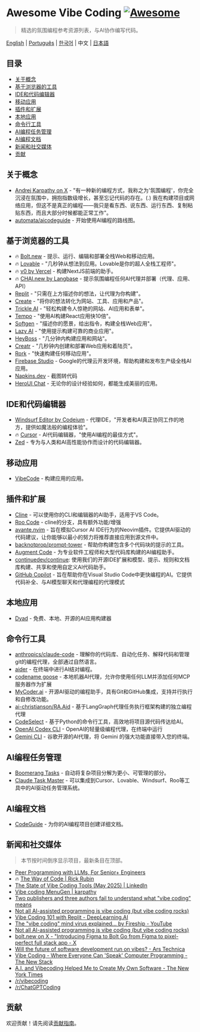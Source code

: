 # Awesome Vibe Coding [![Awesome](https://awesome.re/badge.svg)](https://awesome.re) <!-- omit in toc -->

> 精选的氛围编程参考资源列表，与AI协作编写代码。

[English](./README.md) | [Português](./README-PT.md) | [한국어](./README-KR.md) | 中文 | [日本語](./README-JP.md)

## 目录 <!-- omit in toc -->

- [关于概念](#关于概念)
- [基于浏览器的工具](#基于浏览器的工具)
- [IDE和代码编辑器](#ide和代码编辑器)
- [移动应用](#移动应用)
- [插件和扩展](#插件和扩展)
- [本地应用](#本地应用)
- [命令行工具](#命令行工具)
- [AI编程任务管理](#ai编程任务管理)
- [AI编程文档](#ai编程文档)
- [新闻和社交媒体](#新闻和社交媒体)
- [贡献](#贡献)

## 关于概念

- [Andrej Karpathy on X](https://x.com/karpathy/status/1886192184808149383) - "有一种新的编程方式，我称之为'氛围编程'，你完全沉浸在氛围中，拥抱指数级增长，甚至忘记代码的存在。(.) 我在构建项目或网络应用，但这不是真正的编程——我只是看东西、说东西、运行东西、复制粘贴东西，而且大部分时候都能正常工作"。
- [automata/aicodeguide](https://github.com/automata/aicodeguide) - 开始使用AI编程的路线图。

## 基于浏览器的工具

- 🔥 [Bolt.new](https://bolt.new/) - 提示、运行、编辑和部署全栈Web和移动应用。
- 🔥 [Lovable](https://lovable.dev/) - "几秒钟从想法到应用。Lovable是你的超人全栈工程师"。
- 🔥 [v0 by Vercel](https://v0.dev/chat) - 构建NextJS前端的助手。
- 🔥 [CHAI.new by Langbase](https://chai.new) - 提示氛围编程任何AI代理并部署（代理、应用、API）
- [Replit](https://replit.com/) - "只需在上方描述你的想法，让代理为你构建"。
- [Create](https://www.create.xyz/) - "将你的想法转化为网站、工具、应用和产品"。
- [Trickle AI](https://www.trickle.so/) - "轻松构建令人惊艳的网站、AI应用和表单"。
- [Tempo](https://www.tempo.new/) - "使用AI构建React应用快10倍"。
- [Softgen](https://softgen.ai/) - "描述你的愿景，给出指令，构建全栈Web应用"。
- [Lazy AI](https://getlazy.ai/) - "使用提示构建可靠的商业应用"。
- [HeyBoss](https://www.heyboss.xyz/) - "几分钟内构建应用和网站"。
- [Creatr](https://getcreatr.com/) - "几秒钟内创建和部署Web应用和着陆页"。
- [Rork](https://rork.app/) - "快速构建任何移动应用"。
- [Firebase Studio](https://studio.firebase.google.com/) - Google的代理云开发环境，帮助构建和发布生产级全栈AI应用。
- [Napkins.dev](https://www.napkins.dev/) - 截图转代码
- [HeroUI Chat](https://heroui.chat/) - 无论你的设计经验如何，都能生成美丽的应用。

## IDE和代码编辑器

- [Windsurf Editor by Codeium](https://codeium.com/windsurf) - 代理IDE，"开发者和AI真正协同工作的地方，提供如魔法般的编程体验"。
- 🔥 [Cursor](https://www.cursor.com/) - AI代码编辑器，"使用AI编程的最佳方式"。
- [Zed](https://zed.dev/) - 专为与人类和AI高性能协作而设计的代码编辑器。

## 移动应用

- [VibeCode](https://www.vibecodeapp.com/) - 构建应用的应用。

## 插件和扩展

- [Cline](https://cline.bot/) - 可以使用你的CLI和编辑器的AI助手，适用于VS Code。
- [Roo Code](https://github.com/RooVetGit/Roo-Code) - cline的分支，具有额外功能/增强
- [avante.nvim](https://github.com/yetone/avante.nvim) - 旨在模拟Cursor AI IDE行为的Neovim插件。它提供AI驱动的代码建议，让你能够以最小的努力将推荐直接应用到源文件中。
- [backnotprop/prompt-tower](https://github.com/backnotprop/prompt-tower) - 帮助你构建包含多个代码块的提示的工具。
- [Augment Code](https://www.augmentcode.com/) - 为专业软件工程师和大型代码库构建的AI编程助手。
- [continuedev/continue](https://github.com/continuedev/continue): 使用我们的开源IDE扩展和模型、提示、规则和文档库构建、共享和使用自定义AI代码助手。
- [GitHub Copilot](https://github.com/features/copilot) - 旨在帮助你在Visual Studio Code中更快编程的AI。它提供代码补全、与AI模型聊天和代理编程的代理模式

## 本地应用
- [Dyad](https://www.dyad.sh/) - 免费、本地、开源的AI应用构建器

## 命令行工具

- [anthropics/claude-code](https://github.com/anthropics/claude-code) - 理解你的代码库、自动化任务、解释代码和管理git的编程代理，全部通过自然语言。
- [aider](https://aider.chat/) - 在终端中进行AI结对编程。
- [codename goose](https://block.github.io/goose/) - 本地机器AI代理，允许你使用任何LLM并添加任何MCP服务器作为扩展
- [MyCoder.ai](https://github.com/drivecore/mycoder) - 开源AI驱动的编程助手，具有Git和GitHub集成，支持并行执行和自修改功能。
- [ai-christianson/RA.Aid](https://github.com/ai-christianson/RA.Aid) - 基于LangGraph代理任务执行框架构建的独立编程代理
- [CodeSelect](https://github.com/maynetee/codeselect) - 基于Python的命令行工具，高效地将项目源代码传达给AI。
- [OpenAI Codex CLI](https://github.com/openai/codex) - OpenAI的轻量级编程代理，在终端中运行
- [Gemini CLI](https://github.com/google-gemini/gemini-cli) - 谷歌开源的AI代理，将 Gemini 的强大功能直接带入您的终端。

## AI编程任务管理

- [Boomerang Tasks](https://docs.roocode.com/features/boomerang-tasks) - 自动将复杂项目分解为更小、可管理的部分。
- [Claude Task Master](https://github.com/eyaltoledano/claude-task-master) - 可以集成到Cursor、Lovable、Windsurf、Roo等工具中的AI驱动任务管理系统。

## AI编程文档

- [CodeGuide](https://www.codeguide.dev/) - 为你的AI编程项目创建详细文档。

## 新闻和社交媒体

> 本节按时间倒序显示项目，最新条目在顶部。

- [Peer Programming with LLMs, For Senior+ Engineers](https://pmbanugo.me/blog/peer-programming-with-llms)
- 🔥 [The Way of Code | Rick Rubin](https://www.thewayofcode.com/)
- [The State of Vibe Coding Tools (May 2025) | LinkedIn](https://www.linkedin.com/pulse/state-vibe-coding-tools-may-2025-nufar-gaspar-x1znf/?trackingId=iJSsdxE4R9OECPT43FtBww%3D%3D)
- [Vibe coding MenuGen | karpathy](https://karpathy.bearblog.dev/vibe-coding-menugen/)
- [Two publishers and three authors fail to understand what "vibe coding" means](https://simonwillison.net/2025/May/1/not-vibe-coding/)
- [Not all AI-assisted programming is vibe coding (but vibe coding rocks)](https://simonwillison.net/2025/Mar/19/vibe-coding/)
- [Vibe Coding 101 with Replit - DeepLearning.AI](https://www.deeplearning.ai/short-courses/vibe-coding-101-with-replit/)
- [The "vibe coding" mind virus explained… by Fireship - YouTube](https://www.youtube.com/watch?v=Tw18-4U7mts)
- [Not all AI-assisted programming is vibe coding (but vibe coding rocks)](https://simonwillison.net/2025/Mar/19/vibe-coding/)
- [bolt.new on X - "Introducing Figma to Bolt Go from Figma to pixel-perfect full stack app - X](https://x.com/boltdotnew/status/1900197121829331158)
- [Will the future of software development run on vibes? - Ars Technica](https://arstechnica.com/ai/2025/03/is-vibe-coding-with-ai-gnarly-or-reckless-maybe-some-of-both/)
- [Vibe Coding - Where Everyone Can 'Speak' Computer Programming - The New Stack](https://thenewstack.io/vibe-coding-where-everyone-can-speak-computer-programming/)
- [A.I. and Vibecoding Helped Me to Create My Own Software - The New York Times](https://www.nytimes.com/2025/02/27/technology/personaltech/vibecoding-ai-software-programming.html)
- [/r/vibecoding](https://www.reddit.com/r/vibecoding/)
- [/r/ChatGPTCoding](https://www.reddit.com/r/ChatGPTCoding/)

## 贡献

欢迎贡献！请先阅读[贡献指南](CONTRIBUTING.md)。
